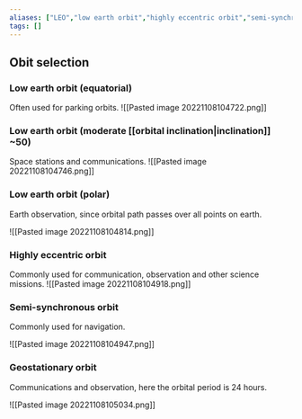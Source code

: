 ```yaml
---
aliases: ["LEO","low earth orbit","highly eccentric orbit","semi-synchronous orbit","geostationary orbit","GE"]
tags: []
---
```


## Obit selection

### Low earth orbit (equatorial)
Often used for parking orbits.
![[Pasted image 20221108104722.png]]

### Low earth orbit (moderate [[orbital inclination|inclination]] ~50)
Space stations and communications.
![[Pasted image 20221108104746.png]]

### Low earth orbit (polar)
Earth observation, since orbital path passes over all points on earth.

![[Pasted image 20221108104814.png]]

### Highly eccentric orbit
Commonly used for communication, observation and other science missions.
![[Pasted image 20221108104918.png]]

### Semi-synchronous orbit
Commonly used for navigation.

![[Pasted image 20221108104947.png]]

### Geostationary orbit
Communications and observation, here the orbital period is 24 hours.

![[Pasted image 20221108105034.png]]